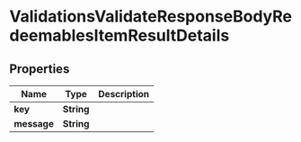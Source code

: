 

# ValidationsValidateResponseBodyRedeemablesItemResultDetails


## Properties

| Name | Type | Description |
|------------ | ------------- | ------------- |
|**key** | **String** |  |
|**message** | **String** |  |



